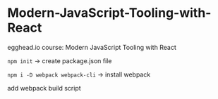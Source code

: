 # Modern-JavaScript-Tooling-with-React

egghead.io course: Modern JavaScript Tooling with React

`npm init` -> create package.json file

`npm i -D webpack webpack-cli` -> install webpack

add webpack build script
